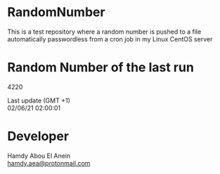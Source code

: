 # RandomNumber    
This is a test repository where a random number is pushed to a file automatically passwordless from a cron job in my Linux CentOS server    
# Random Number of the last run   
4220
      
Last update (GMT +1)    
02/06/21 02:00:01
# Developer    
Hamdy Abou El Anein   
hamdy.aea@protonmail.com
